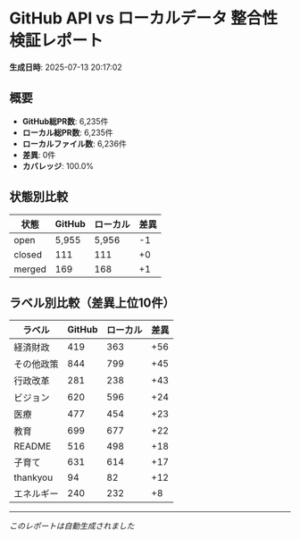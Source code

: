 # GitHub API vs ローカルデータ 整合性検証レポート

**生成日時**: 2025-07-13 20:17:02

## 概要

- **GitHub総PR数**: 6,235件
- **ローカル総PR数**: 6,235件
- **ローカルファイル数**: 6,236件
- **差異**: 0件
- **カバレッジ**: 100.0%

## 状態別比較

| 状態 | GitHub | ローカル | 差異 |
|------|--------|----------|------|
| open | 5,955 | 5,956 | -1 |
| closed | 111 | 111 | +0 |
| merged | 169 | 168 | +1 |

## ラベル別比較（差異上位10件）

| ラベル | GitHub | ローカル | 差異 |
|--------|--------|----------|------|
| 経済財政 | 419 | 363 | +56 |
| その他政策 | 844 | 799 | +45 |
| 行政改革 | 281 | 238 | +43 |
| ビジョン | 620 | 596 | +24 |
| 医療 | 477 | 454 | +23 |
| 教育 | 699 | 677 | +22 |
| README | 516 | 498 | +18 |
| 子育て | 631 | 614 | +17 |
| thankyou | 94 | 82 | +12 |
| エネルギー | 240 | 232 | +8 |

---
*このレポートは自動生成されました*